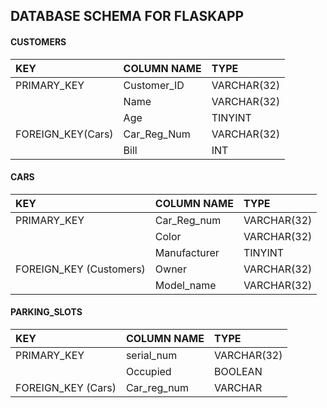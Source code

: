 ## DATABASE SCHEMA FOR FLASKAPP

#### CUSTOMERS                      
| KEY              | COLUMN NAME         | TYPE         |                     
| :------------    | :-------------------| :----------- |
| PRIMARY_KEY      | Customer_ID         | VARCHAR(32)  |
|                  | Name                | VARCHAR(32)  |
|                  | Age                 | TINYINT      |
|FOREIGN_KEY(Cars) | Car_Reg_Num         | VARCHAR(32)  |
|                  | Bill                | INT          |

#### CARS
| KEY                   | COLUMN NAME         | TYPE         |
|:------------          |:--------------------|:------------ |
| PRIMARY_KEY           | Car_Reg_num         | VARCHAR(32)  |
|                       | Color               | VARCHAR(32)  |
|                       | Manufacturer        | TINYINT      |
|FOREIGN_KEY (Customers) | Owner               | VARCHAR(32)  |
|                       | Model_name          | VARCHAR(32)  |

#### PARKING_SLOTS
| KEY                 |COLUMN NAME       | TYPE         |
|:--------------------|:-----------------|:-------------|
| PRIMARY_KEY         | serial_num       | VARCHAR(32)  |
|                     | Occupied         | BOOLEAN      |
| FOREIGN_KEY (Cars)  | Car_reg_num      | VARCHAR      |
